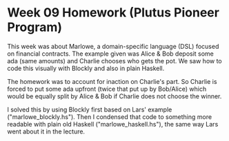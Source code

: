 # Week 09 Homework (Plutus Pioneer Program)

This week was about Marlowe, a domain-specific language (DSL) focused on financial contracts. The example given was Alice & Bob deposit some ada (same amounts) and Charlie chooses who gets the pot. We saw how to code this visually with Blockly and also in plain Haskell.

The homework was to account for inaction on Charlie's part. So Charlie is forced to put some ada upfront (twice that put up by Bob/Alice) which would be equally split by Alice & Bob if Charlie does not choose the winner.

I solved this by using Blockly first based on Lars' example ("marlowe\_blockly.hs"). Then I condensed that code to something more readable with plain old Haskell ("marlowe\_haskell.hs"), the same way Lars went about it in the lecture.
